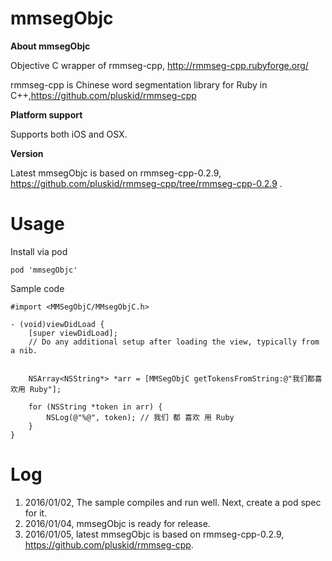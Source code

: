 # mmsegObjc

**About mmsegObjc**

Objective C wrapper of rmmseg-cpp, http://rmmseg-cpp.rubyforge.org/

rmmseg-cpp is Chinese word segmentation library for Ruby in C++,https://github.com/pluskid/rmmseg-cpp

**Platform support**

Supports both iOS and OSX.

**Version** 

Latest mmsegObjc is based on rmmseg-cpp-0.2.9, https://github.com/pluskid/rmmseg-cpp/tree/rmmseg-cpp-0.2.9 .

# Usage
Install via pod
```
pod 'mmsegObjc'
```

Sample code

```objc
#import <MMSegObjC/MMsegObjC.h>

- (void)viewDidLoad {
    [super viewDidLoad];
    // Do any additional setup after loading the view, typically from a nib.
    
    
    NSArray<NSString*> *arr = [MMSegObjC getTokensFromString:@"我们都喜欢用 Ruby"];
    
    for (NSString *token in arr) {
        NSLog(@"%@", token); // 我们 都 喜欢 用 Ruby
    }
}
```

# Log

1. 2016/01/02, The sample compiles and run well. Next, create a pod spec for it.
2. 2016/01/04, mmsegObjc is ready for release.
3. 2016/01/05, latest mmsegObjc is based on rmmseg-cpp-0.2.9, https://github.com/pluskid/rmmseg-cpp.
